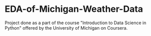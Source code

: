 # EDA-of-Michigan-Weather-Data
Project done as a part of the course "Introduction to Data Science in Python" offered by the University of Michigan on Coursera.
